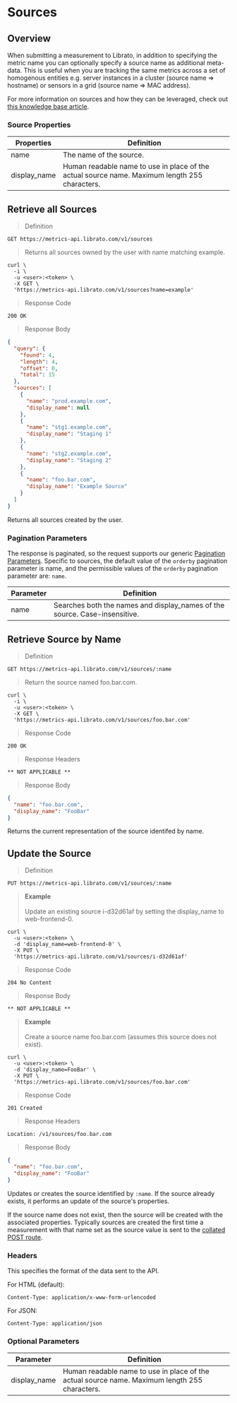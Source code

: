 # Sources

## Overview

When submitting a measurement to Librato, in addition to specifying the metric name you can optionally specify a source name as additional meta-data. This is useful when you are tracking the same metrics across a set of homogenous entities e.g. server instances in a cluster (source name => hostname) or sensors in a grid (source name => MAC address).

For more information on sources and how they can be leveraged, check out [this knowledge base article](http://support.metrics.librato.com/knowledgebase/articles/47904-what-is-a-source-and-why-does-it-say-unassigned-).

### Source Properties

Properties | Definition
---------- | ----------
name | The name of the source.
display_name | Human readable name to use in place of the actual source name. Maximum length 255 characters.

## Retrieve all Sources

>Definition

```
GET https://metrics-api.librato.com/v1/sources
```

>Returns all sources owned by the user with name matching example.

```shell
curl \
  -i \
  -u <user>:<token> \
  -X GET \
  'https://metrics-api.librato.com/v1/sources?name=example'
```

>Response Code

```
200 OK
```

>Response Body

```json
{
  "query": {
    "found": 4,
    "length": 4,
    "offset": 0,
    "total": 15
  },
  "sources": [
    {
      "name": "prod.example.com",
      "display_name": null
    },
    {
      "name": "stg1.example.com",
      "display_name": "Staging 1"
    },
    {
      "name": "stg2.example.com",
      "display_name": "Staging 2"
    },
    {
      "name": "foo.bar.com",
      "display_name": "Example Source"
    }
  ]
}
```

Returns all sources created by the user.

### Pagination Parameters

The response is paginated, so the request supports our generic [Pagination Parameters](#pagination). Specific to sources, the default value of the `orderby` pagination parameter is name, and the permissible values of the `orderby` pagination parameter are: `name`.

Parameter | Definition
--------- | ----------
name | Searches both the names and display_names of the source. Case-insensitive.

## Retrieve Source by Name

>Definition

```
GET https://metrics-api.librato.com/v1/sources/:name
```

>Return the source named foo.bar.com.

```shell
curl \
  -i \
  -u <user>:<token> \
  -X GET \
  'https://metrics-api.librato.com/v1/sources/foo.bar.com'
```

>Response Code

```
200 OK
```

>Response Headers

```
** NOT APPLICABLE **
```

>Response Body

```json
{
  "name": "foo.bar.com",
  "display_name": "FooBar"
}
```

Returns the current representation of the source identifed by name.

## Update the Source

>Definition

```
PUT https://metrics-api.librato.com/v1/sources/:name
```

>**Example**
<br><br>
>Update an existing source i-d32d61af by setting the display_name to web-frontend-0.

```shell
curl \
  -u <user>:<token> \
  -d 'display_name=web-frontend-0' \
  -X PUT \
  'https://metrics-api.librato.com/v1/sources/i-d32d61af'
```

>Response Code

```
204 No Content
```

>Response Body

```
** NOT APPLICABLE **
```

>**Example**
<br><br>
>Create a source name foo.bar.com (assumes this source does not exist).

```shell
curl \
  -u <user>:<token> \
  -d 'display_name=FooBar' \
  -X PUT \
  'https://metrics-api.librato.com/v1/sources/foo.bar.com'
```

>Response Code

```
201 Created
```

>Response Headers

```
Location: /v1/sources/foo.bar.com
```

>Response Body

```json
{
  "name": "foo.bar.com",
  "display_name": "FooBar"
}
```

Updates or creates the source identified by `:name`. If the source already exists, it performs an update of the source's properties.

If the source name does not exist, then the source will be created with the associated properties. Typically sources are created the first time a measurement with that name set as the source value is sent to the [collated POST route](#submit-metrics).


### Headers

This specifies the format of the data sent to the API.

For HTML (default):

`Content-Type: application/x-www-form-urlencoded`

For JSON:

`Content-Type: application/json`

### Optional Parameters

Parameter | Definition
--------- | ----------
display_name | Human readable name to use in place of the actual source name. Maximum length 255 characters.
